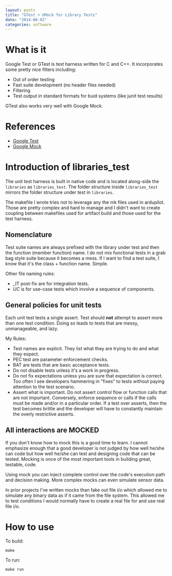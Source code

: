 ```yaml
---
layout: posts
title: "GTest + GMock for Library Tests"
date: "2014-08-02"
categories: software
---
```


# What is it

Google Test or GTest is test harness written for C and C++.  It incorporates some pretty nice filters including:

* Out of order testing
* Fast suite development (no header files needed)
* Filtering
* Test output in standard formats for buid systems (like junit test results)

GTest also works very well with Google Mock.

# References
* [Google Test](https://code.google.com/p/googletest/)
* [Google Mock](https://code.google.com/p/googlemock/)

# Introduction of libraries_test

The unit test harness is built in native code and is located along-side the `libraries` as `libraries_test`. The folder structure inside `libraries_test` mirrors the folder structure under test in `libraries`.

The makefile I wrote tries not to leverage any the mk files used in ardupilot. Those are pretty complex and hard to manage and I didn't want to create coupling between makefiles used for artifact build and those used for the test harness.

## Nomenclature

Test suite names are always prefixed with the library under test and then the function (member function) name. I do not mix functional tests in a grab bag style suite because it becomes a mess. If I want to find a test suite, I know that it's the class + function name.  Simple.

Other file naming rules:

* _IT post-fix are for integration tests.
* _UC_ is for use-case tests which involve a sequence of components.

## General policies for unit tests

Each unit test tests a single assert. Test should <strong>not</strong> attempt to assert more than one test condition. Doing so leads to tests that are messy, unmanageable, and lazy.

My Rules:

* Test names are explicit. They list what they are trying to do and what they expect.
* PEC test are parameter enforcement checks.
* BAT are tests that are basic acceptance tests.
* Do not disable tests unless it's a work in progress.
* Do not fix expectations unless you are sure that expectation is correct. Too often I see developers hammering in "fixes" to tests without paying attention to the test scenario.
* Assert what is important.  Do not assert control flow or function calls that are not important.  Conversely, enforce sequence or calls if the calls must be made and/or in a particular order.  If a test over asserts, then the test becomes brittle and the developer will have to constantly maintain the overly restrictive asserts.

## All interactions are MOCKED

If you don't know how to mock this is a good time to learn. I cannot emphasize enough that a good developer is not judged by how well he/she can code but how well he/she can test and designing code that can be tested.  Mocking is once of the most important tools in building great, testable, code.

Using mock you can inject complete control over the code's execution path and decision making. More complex mocks can even simulate sensor data.

In prior projects I've written mocks than fake out file i/o which allowed me to simulate any binary data as if it came from the file system. This allowed me to test conditions I would normally have to create a real file for and use real file i/o.

# How to use

To build:

```
make
```

To run:

```
make run
```

